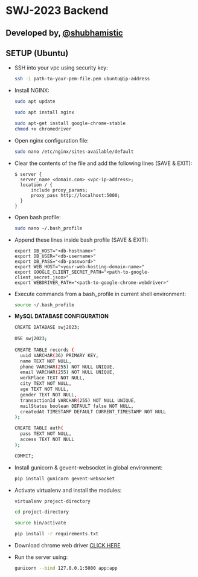 # SWJ-2023 Backend

## Developed by, [@shubhamistic](https://github.com/shubhamistic)

## SETUP (Ubuntu)

- SSH into your vpc using security key:
  ```bash
  ssh -i path-to-your-pem-file.pem ubuntu@ip-address
  ```

- Install NGINX:
  ```bash
  sudo apt update
  
  sudo apt install nginx
  
  sudo apt-get install google-chrome-stable
  chmod +x chromedriver
  ```

- Open nginx configuration file:
  ```bash
  sudo nano /etc/nginx/sites-available/default
  ```

- Clear the contents of the file and add the following lines (SAVE & EXIT):
  ```
  $ server {
    server_name <domain.com> <vpc-ip-address>;
    location / {
        include proxy_params;
        proxy_pass http://localhost:5000;
    }
  }
  ```

- Open bash profile:
  ```bash
  sudo nano ~/.bash_profile
  ```

- Append these lines inside bash profile (SAVE & EXIT):
  ```
  export DB_HOST="<db-hostname>"
  export DB_USER="<db-username>"
  export DB_PASS="<db-password>"
  export WEB_HOST="<your-web-hosting-domain-name>"
  export GOOGLE_CLIENT_SECRET_PATH="<path-to-google-client_secret.json>"
  export WEBDRIVER_PATH="<path-to-google-chrome-webdriver>"
  ```
  
- Execute commands from a bash_profile in current shell environment:
  ```bash
  source ~/.bash_profile
  ```

- **MySQL DATABASE CONFIGURATION**
  ```bash
  CREATE DATABASE swj2023;
    
  USE swj2023;
    
  CREATE TABLE records (
    uuid VARCHAR(36) PRIMARY KEY,
    name TEXT NOT NULL,
    phone VARCHAR(255) NOT NULL UNIQUE,
    email VARCHAR(255) NOT NULL UNIQUE,
    workPlace TEXT NOT NULL,
    city TEXT NOT NULL,
    age TEXT NOT NULL,
    gender TEXT NOT NULL,
    transactionId VARCHAR(255) NOT NULL UNIQUE,
    mailStatus boolean DEFAULT false NOT NULL,
    createdAt TIMESTAMP DEFAULT CURRENT_TIMESTAMP NOT NULL
  );
  
  CREATE TABLE auth(
    pass TEXT NOT NULL,
    access TEXT NOT NULL
  );
  
  COMMIT;
  ```

- Install gunicorn & gevent-websocket in global environment:
  ```bash
  pip install gunicorn gevent-websocket
  ```
  
- Activate virtualenv and install the modules:
  ```bash
  virtualenv project-directory
  
  cd project-directory
  
  source bin/activate
  
  pip install -r requirements.txt
  ```
  
- Download chrome web driver
  [CLICK HERE](https://chromedriver.storage.googleapis.com/index.html?path=114.0.5735.90/)

- Run the server using:
  ```bash
  gunicorn --bind 127.0.0.1:5000 app:app
  ```
